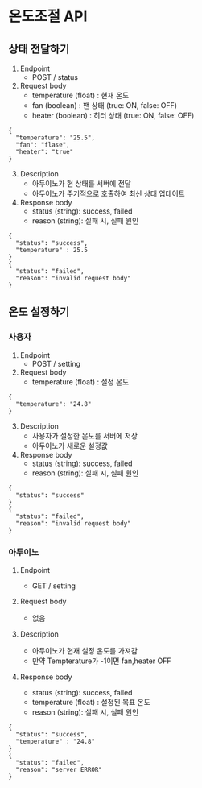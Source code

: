# 온도조절 API

## 상태 전달하기
1. Endpoint
   - POST / status
2. Request body 
   - temperature (float) : 현재 온도
   - fan (boolean) : 팬 상태 (true: ON, false: OFF)
   - heater (boolean) : 히터 상태 (true: ON, false: OFF)
~~~
{
  "temperature": "25.5",
  "fan": "flase",
  "heater": "true"
}
~~~
3. Description
   - 아두이노가 현 상태를 서버에 전달
   - 아두이노가 주기적으로 호출하여 최신 상태 업데이트
4. Response body
   - status (string): success, failed
   - reason (string): 실패 시, 실패 원인
~~~
{
  "status": "success",
  "temperature" : 25.5
}
{
  "status": "failed",
  "reason": "invalid request body"
}
~~~

## 온도 설정하기 

### 사용자
1. Endpoint
   - POST / setting
2. Request body 
   - temperature (float) : 설정 온도
~~~
{
  "temperature": "24.8"
}
~~~
3. Description
   - 사용자가 설정한 온도를 서버에 저장
   - 아두이노가 새로운 설정값 
4. Response body
   - status (string): success, failed
   - reason (string): 실패 시, 실패 원인
~~~
{
  "status": "success"
}
{
  "status": "failed",
  "reason": "invalid request body"
}
~~~

### 아두이노
1. Endpoint
   - GET / setting
2. Request body 
   - 없음

3. Description
   - 아두이노가 현재 설정 온도를 가져감
   - 만약 Tempterature가 -1이면 fan,heater OFF
4. Response body
   - status (string): success, failed
   - temperature (float) : 설정된 목표 온도
   - reason (string): 실패 시, 실패 원인
~~~
{
  "status": "success",
  "temperature" : "24.8"
}
{
  "status": "failed",
  "reason": "server ERROR"
}
~~~


